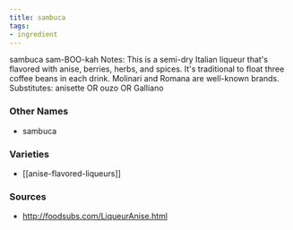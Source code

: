 ```yaml
---
title: sambuca
tags:
- ingredient
---
```

sambuca sam-BOO-kah Notes: This is a semi-dry Italian liqueur that's flavored with anise, berries, herbs, and spices. It's traditional to float three coffee beans in each drink. Molinari and Romana are well-known brands. Substitutes: anisette OR ouzo OR Galliano

### Other Names

* sambuca

### Varieties

* [[anise-flavored-liqueurs]]

### Sources
* http://foodsubs.com/LiqueurAnise.html
